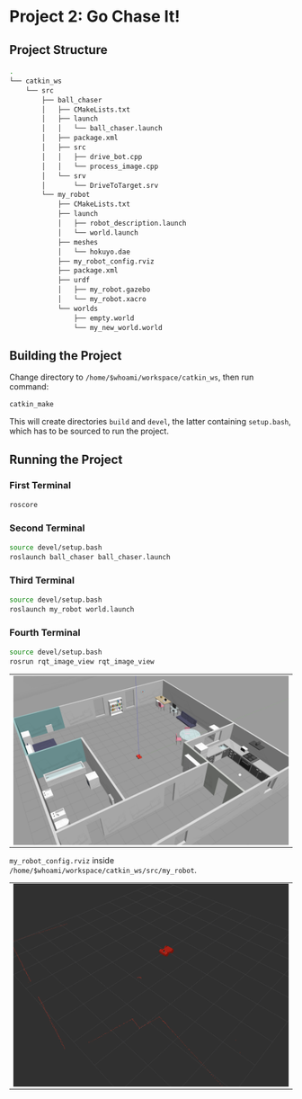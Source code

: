 # Project 2: Go Chase It!

## Project Structure

```bash
.
└── catkin_ws
    └── src
        ├── ball_chaser
        │   ├── CMakeLists.txt
        │   ├── launch
        │   │   └── ball_chaser.launch
        │   ├── package.xml
        │   ├── src
        │   │   ├── drive_bot.cpp
        │   │   └── process_image.cpp
        │   └── srv
        │       └── DriveToTarget.srv
        └── my_robot
            ├── CMakeLists.txt
            ├── launch
            │   ├── robot_description.launch
            │   └── world.launch
            ├── meshes
            │   └── hokuyo.dae
            ├── my_robot_config.rviz
            ├── package.xml
            ├── urdf
            │   ├── my_robot.gazebo
            │   └── my_robot.xacro
            └── worlds
                ├── empty.world
                └── my_new_world.world
```

## Building the Project

Change directory to `/home/$whoami/workspace/catkin_ws`, then run command:

```bash
catkin_make
```

This will create directories `build` and `devel`, the latter containing `setup.bash`, which has to be sourced to run the project.

## Running the Project

### First Terminal

```bash
roscore
```

### Second Terminal

```bash
source devel/setup.bash
roslaunch ball_chaser ball_chaser.launch
```

### Third Terminal

```bash
source devel/setup.bash
roslaunch my_robot world.launch
```

### Fourth Terminal

```bash
source devel/setup.bash
rosrun rqt_image_view rqt_image_view
```

<table>
  <tr>
    <td align="center"><img align="center" src="./img/img2.png"/></td>
  </tr>
</table>

`my_robot_config.rviz` inside `/home/$whoami/workspace/catkin_ws/src/my_robot`.

<table>
  <tr>
    <td align="center"><img align="center" src="./img/img3.png"/></td>
  </tr>
</table>

